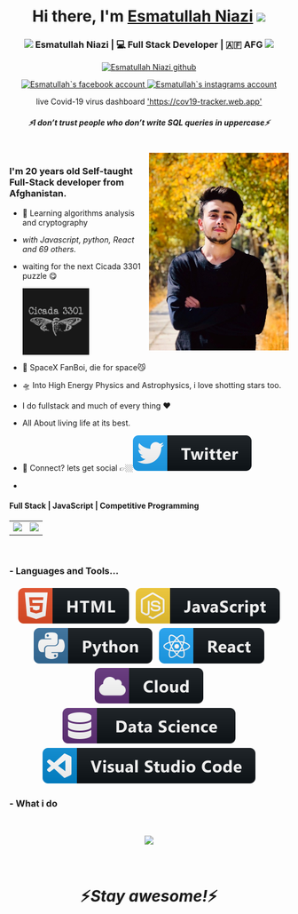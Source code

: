 


<div align="center">
   <h1>Hi there, I'm <a href="https://www.instagram.com/Im_es_n/">Esmatullah Niazi</a> <img src="https://media.giphy.com/media/hvRJCLFzcasrR4ia7z/giphy.gif" width="25px"> </h1>
   
   

</div>

<p align='center'>
<!--    <a href="https://www.linkedin.com/in-j-85518a195/"><img height="30" src="https://raw.githubusercontent.com/8bithemant/8bithemant/master/linkedin.png?raw=true"></a>&nbsp;&nbsp; -->
<!-- <a href="https://twitter.com/8bcf"><img height="30" src="https://raw.githubusercontent.com/8bithemant/8bithemant/master/twitter.png?raw=true"></a>&nbsp;&nbsp; -->
<!-- <a href="https://dev.to/ct"><img height="30" src="https://raw.githubusercontent.com/8bithemant/8bithemant/master/devto.png?raw=true"></a>&nbsp;&nbsp; -->
<!-- <a href="https://www.facebook.com/d"><img height="30" src="https://raw.githubusercontent.com/8bithemant/8bithemant/master/spotify.png?raw=true"></a>&nbsp;&nbsp; -->
<!--  <a href="https://www.coffee.com/da"><img height="30" src="https://raw.githubusercontent.com/8bithemant/8bithemant/master/coffee.jpg?raw=true"></a>&nbsp;&nbsp; -->
 </p>


<div align="center">
<h3><img src="https://media.giphy.com/media/WUlplcMpOCEmTGBtBW/giphy.gif" width="30">  Esmatullah Niazi | 💻 Full Stack Developer | 🇦🇫 AFG <img src="https://media.giphy.com/media/WUlplcMpOCEmTGBtBW/giphy.gif" width="30"></h3>
</div>
<p align="center">
<a href="https://badges.pufler.dev/visits/ESMAT001/ESMAT001"> <img alt="Esmatullah Niazi github" src="https://badges.pufler.dev/visits/ESMAT001/ESMAT001"> </a>
    </p>
<p align="center">
       <a href="https://www.facebook.com/esmat001/" target="blank"> <img alt="Esmatullah`s facebook account" src="https://img.shields.io/badge/Facebook-1877F2?style=for-the-badge&logo=facebook&logoColor=white"> </a>
    <a href="https://www.instagram.com/Im_es_n/"  target="blank"> <img alt="Esmatullah`s instagrams account" src="https://img.shields.io/badge/Instagram-E4405F?style=for-the-badge&logo=instagram&logoColor=white"> </a>
 </p>
 <p align="center">
    live Covid-19 virus dashboard 
 <a  href="https://cov19-tracker.web.app" target="blank">
  'https://cov19-tracker.web.app'
  </a>
  </p>
 <h5 align="center">
   <i>⚡️I don’t trust people who don’t write SQL queries in uppercase⚡️</i>
  </h5>
 
 
<br />

<!--<img align='right'  width="50%" alt="GIF" src="https://i.pinimg.com/originals/e1/f3/41/e1f3413bf5036045713341394f617225.gif" />-->
<!-- <img align='right' width="50%" alt="my image" src="4068DD12-962A-47F3-8615-A7C92C5EE94E.jpeg"  /> -->
<img align='right' width="50%" alt="my image" src="3DE91B6A-2E25-425A-995F-4D99FDF6C0E2.jpeg"  />
<p align="center">
  <h3> I'm 20 years old Self-taught Full-Stack developer from Afghanistan.</h3>


 - 🥀 Learning algorithms analysis and cryptography
 
 - <i>with Javascript, python, React and 69 others.</i>
 
 - waiting for the next Cicada 3301 puzzle 😋 
 
     <img align='center' width="25%" alt="cicada 3301 logo" src="artworks-000749624944-17pxre-t500x500.jpg"  />

 - 🔭 SpaceX FanBoi, die for space😼

 - 🛸 Into High Energy Physics and Astrophysics, i love shotting stars too.
 
 - I do fullstack and much of every thing :heart:
 
 - All About living life at its best.
 
 - 💬 Connect? lets get social 👉🏼[<img src="https://raw.githubusercontent.com/8bithemant/8bithemant/master/svg/social/twitter.svg" >](https://twitter.com/esmat0100)
 - </p>

 <p align="center">
  <h4> Full Stack | JavaScript | Competitive Programming </h4>
   </p>

<table width="100%">
<tr>
   <td>
      <img height="180em" src="https://github-readme-stats.vercel.app/api?username=ESMAT001&show_icons=true&hide_border=true&theme=tokyonight&bg_color=00000000" />
   </td>
   <td>
      <img height="180em" src="https://github-readme-stats.vercel.app/api/top-langs/?username=ESMAT001&show_icons=true&hide_border=true&layout=compact&langs_count=8&theme=tokyonight&bg_color=00000000"/>
   </td>
   
</tr>
<table>



<br />

### - Languages and Tools...

<p align="center">
  <!-- For more icons please follow  https://github.com/MikeCodesDotNET/ColoredBadges -->
  <img src="https://raw.githubusercontent.com/8bithemant/8bithemant/master/svg/dev/languages/html.svg" alt="html" style="vertical-align:top; margin:4px">    
 
  <img src="https://raw.githubusercontent.com/8bithemant/8bithemant/master/svg/dev/languages/js.svg" alt="js" style="vertical-align:top; margin:4px">
  <img src="https://raw.githubusercontent.com/8bithemant/8bithemant/master/svg/dev/languages/python.svg" alt="python" style="vertical-align:top; margin:4px">
  <img src="https://raw.githubusercontent.com/8bithemant/8bithemant/master/svg/dev/frameworks/react.svg" alt="react" style="vertical-align:top; margin:4px">
 
  <img src="https://raw.githubusercontent.com/8bithemant/8bithemant/master/svg/dev/misc/cloud.svg" alt="cloud" style="vertical-align:top; margin:4px">
  <img src="https://raw.githubusercontent.com/8bithemant/8bithemant/master/svg/dev/misc/datascience.svg" alt="datascience" style="vertical-align:top; margin:4px">
  
  <img src="https://raw.githubusercontent.com/8bithemant/8bithemant/master/svg/dev/tools/visualstudio_code.svg" alt="vscode" style="vertical-align:top; margin:4px">
</p>






 ### - What i do

<br />

<p align="center">
   <img src="https://miro.medium.com/max/2112/1*YQpiTX2X6WbnOLs78NMXKg.gif" />
   </p>
   
   
<br />

<h1 align='center'>⚡️<i>Stay awesome!</i>⚡️</h1>
